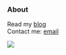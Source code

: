 ### About
Read my [blog](https://loreley.one)  
Contact me: [email](mailto:info@loreley.one)  


![](https://komarev.com/ghpvc/?username=BasedLukas&style=for-the-badge)






